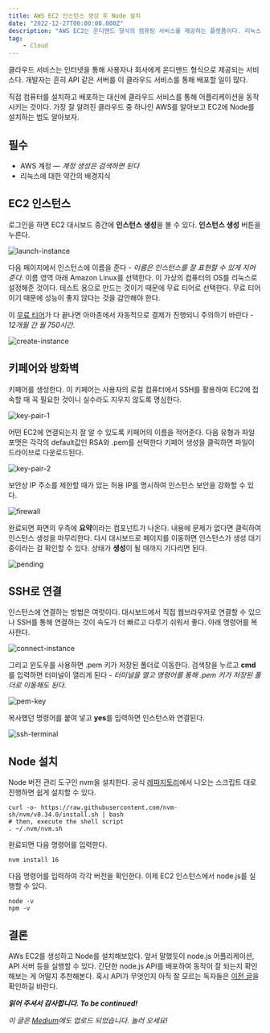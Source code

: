 ```yaml
---
title: AWS EC2 인스턴스 생성 후 Node 설치
date: "2022-12-27T00:00:00.000Z"
description: "AWS EC2는 온디맨드 형식의 컴퓨팅 서비스를 제공하는 플랫폼이다. 리눅스 인스턴스를 생성해보고 Node까지 설치하는 가이드입니다."
tag: 
    - Cloud
---
```


클라우드 서비스는 인터넷을 통해 사용자나 회사에게 온디맨드 형식으로 제공되는 서비스다. 개발자는 흔히 API 같은 서버를 이 클라우드 서비스를 통해 배포할 일이 많다.

직접 컴퓨터를 설치하고 배포하는 대신에 클라우드 서비스를 통해 어플리케이션을 동작시키는 것이다. 가장 잘 알려진 클라우드 중 하나인 AWS를 알아보고 EC2에 Node를 설치하는 법도 알아보자.

## 필수
- AWS 계정 — _계정 생성은 검색하면 된다_
- 리눅스에 대한 약간의 배경지식

## EC2 인스턴스
로그인을 하면 EC2 대시보드 중간에 **인스턴스 생성**을 볼 수 있다. **인스턴스 생성** 버튼을 누른다.

![launch-instance](../imgs/4/launch-instance.png)

다음 페이지에서 인스턴스에 이름을 준다 - _이름은 인스턴스를 잘 표현할 수 있게 지어준다_. 이름 영역 아래 Amazon Linux를 선택한다. 이 가상의 컴퓨터의 OS를 리눅스로 설정해준 것이다. 테스트 용으로 만드는 것이기 때문에 무료 티어로 선택한다. 무료 티어이기 때문에 성능이 좋지 않다는 것을 감안해야 한다. 

이 [무료 티어](https://aws.amazon.com/ec2/pricing/?loc=ft#Free_tier)가 다 끝나면 아마존에서 자동적으로 결제가 진행되니 주의하기 바란다 - _12개월 간 월 750시간_.

![create-instance](../imgs/4/create-instance.png)

## 키페어와 방화벽
키페어를 생성한다. 이 키페어는 사용자의 로컬 컴퓨터에서 SSH를 활용하여 EC2에 접속할 때 꼭 필요한 것이니 실수라도 지우지 않도록 명심한다.

![key-pair-1](../imgs/4/key-pair-1.png)

어떤 EC2에 연결되는지 잘 알 수 있도록 키페어의 이름을 적어준다. 다음 유형과 파일 포맷은 각각의 default값인 RSA와 .pem를 선택한다 키페어 생성을 클릭하면 파일이 드라이브로 다운로드된다.

![key-pair-2](../imgs/4/key-pair-2.png)

보안상 IP 주소를 제한할 때가 있는 허용 IP를 명시하여 인스턴스 보안을 강화할 수 있다.

![firewall](../imgs/4/firewall.png)

완료되면 화면의 우측에 **요약**이라는 컴포넌트가 나온다. 내용에 문제가 없다면 클릭하여 인스턴스 생성을 마무리한다. 다시 대시보드로 페이지를 이동하면 인스턴스가 생성 대기중이라는 걸 확인할 수 있다. 상태가 **생성**이 될 때까지 기다리면 된다.

![pending](../imgs/4/pending.png)

## SSH로 연결
인스턴스에 연결하는 방법은 여럿이다. 대시보드에서 직접 웹브라우저로 연결할 수 있으나 SSH를 통해 연결하는 것이 속도가 더 빠르고 다루기 쉬워서 좋다. 아래 명령어를 복사한다.

![connect-instance](../imgs/4/connect-instance.png)

그리고 윈도우를 사용하면 .pem 키가 저장된 폴더로 이동한다. 검색창을 누르고 **cmd**를 입력하면 터미널이 열리게 된다 - _터미널을 열고 명령어를 통해 .pem 키가 저장된 폴더로 이동해도 된다_. 

![pem-key](../imgs/4/pem-key.png)

복사했던 명령어를 붙여 넣고 **yes**를 입력하면 인스턴스와 연결된다.

![ssh-terminal](../imgs/4/ssh-terminal.png)

## Node 설치
Node 버전 관리 도구인 nvm을 설치한다. 공식 [레파지토리](https://github.com/nvm-sh/nvm)에서 나오는 스크립트 대로 진행하면 쉽게 설치할 수 있다.

```
curl -o- https://raw.githubusercontent.com/nvm-sh/nvm/v0.34.0/install.sh | bash
# then, execute the shell script
. ~/.nvm/nvm.sh
```

완료되면 다음 명령어를 입력한다.

```
nvm install 16
```

다음 명령어를 입력하여 각각 버전을 확인한다. 이제 EC2 인스턴스에서 node.js를 실행할 수 있다.

```
node -v
npm -v
```

## 결론
AWs EC2를 생성하고 Node를 설치해보았다. 앞서 말했듯이 node.js 어플리케이션, API 서버 등을 실행할 수 있다. 간단한 node.js API를 배포하여 동작이 잘 되는지 확인해보는 게 어떨지 추천해본다. 혹시 API가 무엇인지 아직 잘 모르는 독자들은 [이전 글](https://shkim04.github.io/express-mongodb-typescript로-restapi-개발하기/)을 확인하길 바란다.

_**읽어 주셔서 감사합니다. To be continued!**_

_이 글은 [Medium](https://medium.com/@shkim04/server-how-to-set-up-aws-ec2-6986f659de60)에도 업로드 되었습니다._
_놀러 오세요!_